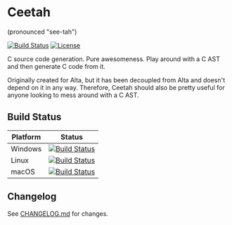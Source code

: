 # Ceetah
(pronounced "see-tah")

[![Build Status](https://facekapow.visualstudio.com/alta/_apis/build/status/alta-lang.ceetah?branchName=master)](https://facekapow.visualstudio.com/alta/_build/latest?definitionId=8&branchName=master)
[![License](https://img.shields.io/github/license/alta-lang/ceetah?color=%23428bff)](LICENSE)

C source code generation. Pure awesomeness. Play around with a C AST and then generate C code from it.

Originally created for Alta, but it has been decoupled from Alta and doesn't depend on it in any way. Therefore,
Ceetah should also be pretty useful for anyone looking to mess around with a C AST.

## Build Status

| Platform | Status |
| -------- | ------ |
| Windows  | [![Build Status](https://facekapow.visualstudio.com/alta/_apis/build/status/alta-lang.ceetah?branchName=master&jobName=Windows)](https://facekapow.visualstudio.com/alta/_build/latest?definitionId=8&branchName=master) |
| Linux    | [![Build Status](https://facekapow.visualstudio.com/alta/_apis/build/status/alta-lang.ceetah?branchName=master&jobName=Linux)](https://facekapow.visualstudio.com/alta/_build/latest?definitionId=8&branchName=master) |
| macOS    | [![Build Status](https://facekapow.visualstudio.com/alta/_apis/build/status/alta-lang.ceetah?branchName=master&jobName=macOS)](https://facekapow.visualstudio.com/alta/_build/latest?definitionId=8&branchName=master) |

## Changelog
See [CHANGELOG.md](CHANGELOG.md) for changes.
